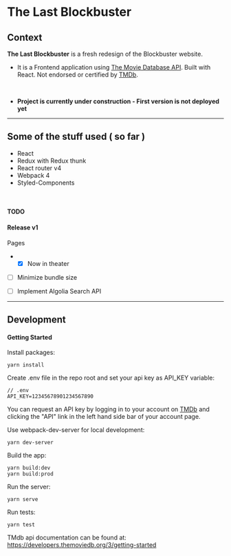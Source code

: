 # The Last Blockbuster

## Context

**The Last Blockbuster** is a fresh redesign of the Blockbuster website.

* It is a Frontend application using [The Movie Database API](https://developers.themoviedb.org). Built with React. Not endorsed or certified by [TMDb](https://www.themoviedb.org).

&nbsp;

* **Project is currently under construction - First version is not deployed yet**

---

## Some of the stuff used ( so far )

* React
* Redux with Redux thunk
* React router v4
* Webpack 4
* Styled-Components

&nbsp;

#### TODO

#### Release v1
Pages
- - [x] Now in theater

- [ ] Minimize bundle size
- [ ] Implement Algolia Search API


---

## Development

#### Getting Started
Install packages:
```
yarn install
```
Create .env file in the repo root and set your api key as API_KEY variable:

```
// .env
API_KEY=12345678901234567890
```
You can request an API key by logging in to your account on [TMDb](https://www.themoviedb.org/login) and clicking the "API" link in the left hand side bar of your account page.

Use webpack-dev-server for local development:
```
yarn dev-server
```
Build the app:
```
yarn build:dev
yarn build:prod
```

Run the server:
```
yarn serve
```

Run tests:
```
yarn test
```
TMdb api documentation can be found at: https://developers.themoviedb.org/3/getting-started
